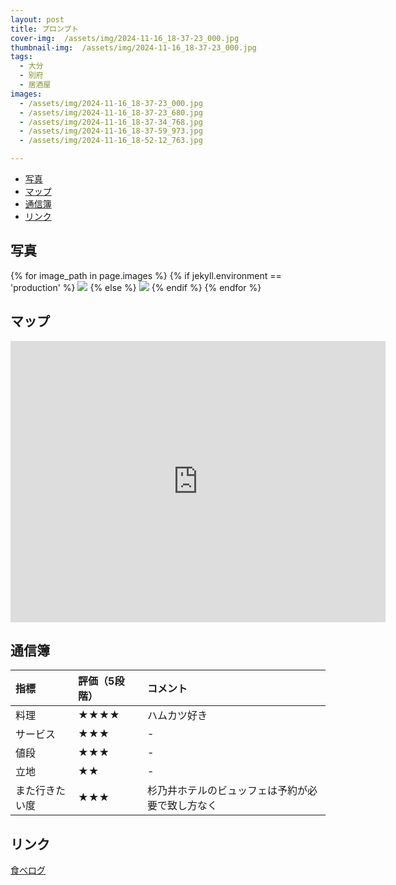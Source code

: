 ```yaml
---
layout: post
title: プロンプト
cover-img:  /assets/img/2024-11-16_18-37-23_000.jpg
thumbnail-img:  /assets/img/2024-11-16_18-37-23_000.jpg
tags:
  - 大分
  - 別府
  - 居酒屋
images:  
  - /assets/img/2024-11-16_18-37-23_000.jpg
  - /assets/img/2024-11-16_18-37-23_680.jpg
  - /assets/img/2024-11-16_18-37-34_768.jpg
  - /assets/img/2024-11-16_18-37-59_973.jpg
  - /assets/img/2024-11-16_18-52-12_763.jpg

---
```



<!-- TOC -->

- [写真](#写真)
- [マップ](#マップ)
- [通信簿](#通信簿)
- [リンク](#リンク)

<!-- /TOC -->

## 写真

{% for image_path in page.images %}
{% if jekyll.environment == 'production' %}
<img src="https://raw.githubusercontent.com/taira1117/fukuyama_izakaya/master/{{ image_path }}">
{% else %}
<img src="{{ image_path }}">
{% endif %}
{% endfor %}

## マップ

<iframe src="https://www.google.com/maps/embed?pb=!1m18!1m12!1m3!1d3335.3015487051775!2d131.46971607561213!3d33.28477317345555!2m3!1f0!2f0!3f0!3m2!1i1024!2i768!4f13.1!3m3!1m2!1s0x3546a65c608d2551%3A0xf1df7bddc54f6a6a!2zUFJPTlRPIOadieS5g-S6leODm-ODhuODq-W6lw!5e0!3m2!1sja!2sjp!4v1733634011284!5m2!1sja!2sjp" width="600" height="450" style="border:0;" allowfullscreen="" loading="lazy" referrerpolicy="no-referrer-when-downgrade"></iframe>

## 通信簿

| 指標           | 評価（5段階） | コメント                                         |
| :------------- | :------------ | :----------------------------------------------- |
| 料理           | ★★★★      | ハムカツ好き                                     |
| サービス       | ★★★        | -                                                |
| 値段           | ★★★        | -                                                |
| 立地           | ★★          | -                                                |
| また行きたい度 | ★★★        | 杉乃井ホテルのビュッフェは予約が必要で致し方なく |

## リンク

[食べログ](https://tabelog.com/oita/A4402/A440202/44009382/)
